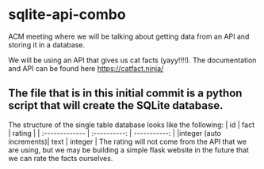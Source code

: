 # sqlite-api-combo
ACM meeting where we will be talking about getting data from an API and storing it in a database.

We will be using an API that gives us cat facts (yayy!!!!).
The documentation and API can be found here https://catfact.ninja/

## The file that is in this initial commit is a python script that will create the SQLite database.
The structure of the single table database looks like the following:
| id             | fact         | rating       |
| :------------- | :----------: | -----------: |
|integer (auto increments)| text   | integer   |
The rating will not come from the API that we are using, but we may be building a simple flask website in the future that we can rate the facts ourselves.
